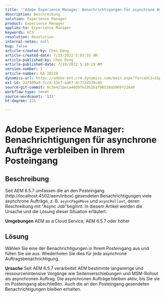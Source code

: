 ```yaml
---
title: '"Adobe Experience Manager: Benachrichtigungen für asynchrone Aufträge verbleiben im Posteingang.'
description: Beschreibung
solution: Experience Manager
product: Experience Manager
applies-to: Experience Manager
keywords: KCS
resolution: Resolution
internal-notes: null
bug: false
article-created-by: Chen Deng
article-created-date: 7/19/2022 5:03:55 AM
article-published-by: Chen Deng
article-published-date: 7/19/2022 5:10:19 AM
version-number: 1
article-number: KA-20120
dynamics-url: https://adobe-ent.crm.dynamics.com/main.aspx?forceUCI=1&pagetype=entityrecord&etn=knowledgearticle&id=2971772b-2007-ed11-82e4-00224808e5cc
exl-id: 2d7209a9-fcc8-43e7-aa67-dc712d339c8d
source-git-commit: 0c3e421beca46d9fe1952b1f98538a50697216a0
workflow-type: tm+mt
source-wordcount: '131'
ht-degree: 11%

---
```


# Adobe Experience Manager: Benachrichtigungen für asynchrone Aufträge verbleiben in Ihrem Posteingang

## Beschreibung


Seit AEM 6.5.7 umfassen die an den Posteingang (http://localhost:4502/aem/inbox) gesendeten Benachrichtigungen viele asynchrone Aufträge, z. B. `asyncPageMove` und `asyncRollout`, deren Beschreibung mit &quot;Async Job&quot;beginnt.
In diesem Artikel werden die Ursache und die Lösung dieser Situation erläutert.

<b>Umgebungen</b>
AEM as a Cloud Service, AEM 6.5.7 oder höher


## Lösung


Wählen Sie eine der Benachrichtigungen in Ihrem Posteingang aus und füllen Sie sie aus. Wiederholen Sie dies für jede asynchrone Auftragsbenachrichtigung.

<b>Ursache</b>
Seit AEM 6.5.7 verarbeitet AEM bestimmte langwierige und ressourcenintensive Vorgänge wie Seitenverschiebungen und MSM-Rollout als asynchronen Auftrag. Die asynchronen Aufträge bleiben aktiv, bis Sie sie im Posteingang abschließen. Auch die an den Posteingang gesendeten Benachrichtigungen bleiben erhalten.
